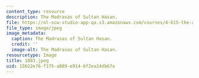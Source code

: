```yaml
---
content_type: resource
description: The Madrasas of Sultan Hasan.
file: https://ol-ocw-studio-app-qa.s3.amazonaws.com/courses/4-615-the-architecture-of-cairo-spring-2002/15622e76f175a089e9146f2ea24db67a_1083.jpeg
file_type: image/jpeg
image_metadata:
  caption: The Madrasas of Sultan Hasan.
  credit: ''
  image-alt: The Madrasas of Sultan Hasan.
resourcetype: Image
title: 1083.jpeg
uid: 15622e76-f175-a089-e914-6f2ea24db67a
---
```

